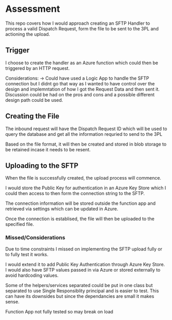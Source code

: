 # Assessment

This repo covers how I would approach creating an SFTP Handler to process a valid Dispatch Request, form the file to be sent to the 3PL and actioning the upload.

## Trigger

I choose to create the handler as an Azure function which could then be triggered by an HTTP request.

Considerations:
-> Could have used a Logic App to handle the SFTP connection but I didnt go that way as I wanted to have control over the design and implemntation of how I got the Request Data and then sent it. Discussion could be had on the pros and cons and a possible different design path could be used.

## Creating the File

The inbound request will have the Dispatch Request ID which will be used to query the database and get all the information requried to send to the 3PL

Based on the file format, it will then be created and stored in blob storage to be retained incase it needs to be resent.

## Uploading to the SFTP

When the file is successfully created, the upload process will commence.

I would store the Public Key for authentication in an Azure Key Store which I could then access to then form the connection string to the SFTP.

The connection information will be stored outside the function app and retrieved via settings which can be updated in Azure.

Once the connection is establised, the file will then be uploaded to the specified file.

### Missed/Considerations

Due to time constraints I missed on implementing the SFTP upload fully or to fully test it works.

I would extend it to add Public Key Authentication through Azure Key Store. I would also have SFTP values passed in via Azure or stored externally to avoid hardcoding values.

Some of the helpers/services separated could be put in one class but separated to use Single Responsiblity principal and is easier to test. This can have its downsides but since the dependancies are small it makes sense.

Function App not fully tested so may break on load